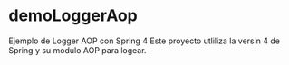 # demoLoggerAop
Ejemplo de Logger AOP con Spring 4
Este proyecto utliliza la versin 4 de Spring y su modulo AOP para logear.
